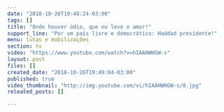 ```yaml
---
date: "2018-10-26T19:48:24-03:00"
tags: []
title: "Onde houver ódio, que eu leve o amor!"
support_line: "Por um país livre e democrático: Haddad presidente!"
menu: lutas e mobilizações
section: tv
video: "https://www.youtube.com/watch?v=hIAAHWHGW-s"
layout: post
files: []
created_date: "2018-10-26T19:49:04-03:00"
published: true
video_thumbnail: "http://img.youtube.com/vi/hIAAHWHGW-s/0.jpg"
releated_posts: []

---
```

